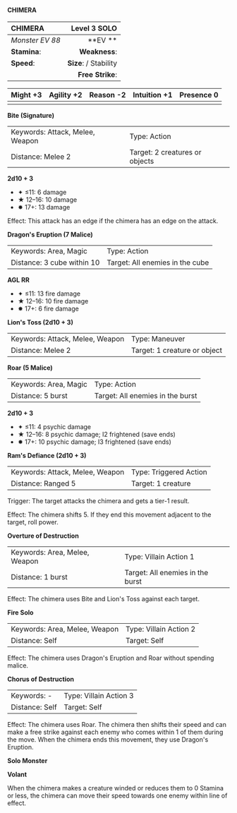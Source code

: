 #### CHIMERA

| CHIMERA         |       **Level 3 SOLO** |
| :-------------- | ---------------------: |
| *Monster EV 88* |            \*\*EV \*\* |
| **Stamina**:    |          **Weakness**: |
| **Speed**:      | **Size**:  / Stability |
|                 |       **Free Strike**: |

| **Might** +3 | **Agility** +2 | **Reason** -2 | **Intuition** +1 | **Presence** 0 |
| ------------ | -------------- | ------------- | ---------------- | -------------- |
|              |                |               |                  |                |

**Bite (Signature)**

|                                 |                                |
| :------------------------------ | :----------------------------- |
| Keywords: Attack, Melee, Weapon | Type: Action                   |
| Distance: Melee 2               | Target: 2 creatures or objects |

**2d10 + 3**

- ✦ ≤11: 6 damage
- ★ 12–16: 10 damage
- ✸ 17+: 13 damage

Effect: This attack has an edge if the chimera has an edge on the attack.

**Dragon's Eruption (7 Malice)**

|                            |                                 |
| :------------------------- | :------------------------------ |
| Keywords: Area, Magic      | Type: Action                    |
| Distance: 3 cube within 10 | Target: All enemies in the cube |

**AGL RR**

- ✦ ≤11: 13 fire damage
- ★ 12–16: 10 fire damage
- ✸ 17+: 6 fire damage

**Lion's Toss (2d10 + 3)**

|                                 |                              |
| :------------------------------ | :--------------------------- |
| Keywords: Attack, Melee, Weapon | Type: Maneuver               |
| Distance: Melee 2               | Target: 1 creature or object |

**Roar (5 Malice)**

|                       |                                  |
| :-------------------- | :------------------------------- |
| Keywords: Area, Magic | Type: Action                     |
| Distance: 5 burst     | Target: All enemies in the burst |

**2d10 + 3**

- ✦ ≤11: 4 psychic damage
- ★ 12–16: 8 psychic damage; I2 frightened (save ends)
- ✸ 17+: 10 psychic damage; I3 frightened (save ends)

**Ram's Defiance (2d10 + 3)**

|                                 |                        |
| :------------------------------ | :--------------------- |
| Keywords: Attack, Melee, Weapon | Type: Triggered Action |
| Distance: Ranged 5              | Target: 1 creature     |

Trigger: The target attacks the chimera and gets a tier-1 result.

Effect: The chimera shifts 5. If they end this movement adjacent to the target, roll power.

**Overture of Destruction**

|                               |                                  |
| :---------------------------- | :------------------------------- |
| Keywords: Area, Melee, Weapon | Type: Villain Action 1           |
| Distance: 1 burst             | Target: All enemies in the burst |

Effect: The chimera uses Bite and Lion's Toss against each target.

**Fire Solo**

|                               |                        |
| :---------------------------- | :--------------------- |
| Keywords: Area, Melee, Weapon | Type: Villain Action 2 |
| Distance: Self                | Target: Self           |

Effect: The chimera uses Dragon's Eruption and Roar without spending malice.

**Chorus of Destruction**

|                |                        |
| :------------- | :--------------------- |
| Keywords: -    | Type: Villain Action 3 |
| Distance: Self | Target: Self           |

Effect: The chimera uses Roar. The chimera then shifts their speed and can make a free strike against each enemy who comes within 1 of them during the move. When the chimera ends this movement, they use Dragon's Eruption.

**Solo Monster**

**Volant**

When the chimera makes a creature winded or reduces them to 0 Stamina or less, the chimera can move their speed towards one enemy within line of effect.
